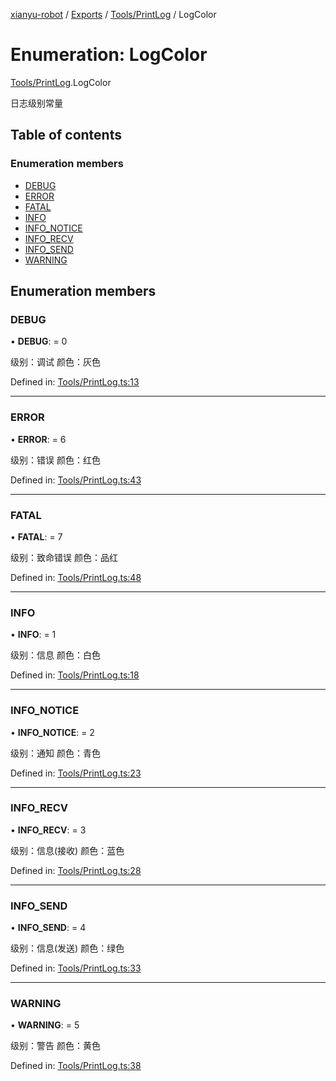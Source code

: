 [xianyu-robot](../README.md) / [Exports](../modules.md) / [Tools/PrintLog](../modules/tools_printlog.md) / LogColor

# Enumeration: LogColor

[Tools/PrintLog](../modules/tools_printlog.md).LogColor

日志级别常量

## Table of contents

### Enumeration members

- [DEBUG](tools_printlog.logcolor.md#debug)
- [ERROR](tools_printlog.logcolor.md#error)
- [FATAL](tools_printlog.logcolor.md#fatal)
- [INFO](tools_printlog.logcolor.md#info)
- [INFO\_NOTICE](tools_printlog.logcolor.md#info_notice)
- [INFO\_RECV](tools_printlog.logcolor.md#info_recv)
- [INFO\_SEND](tools_printlog.logcolor.md#info_send)
- [WARNING](tools_printlog.logcolor.md#warning)

## Enumeration members

### DEBUG

• **DEBUG**: = 0

级别：调试
颜色：灰色

Defined in: [Tools/PrintLog.ts:13](https://github.com/blacktunes/xianyu-robot/blob/ba6672b/src/Tools/PrintLog.ts#L13)

___

### ERROR

• **ERROR**: = 6

级别：错误
颜色：红色

Defined in: [Tools/PrintLog.ts:43](https://github.com/blacktunes/xianyu-robot/blob/ba6672b/src/Tools/PrintLog.ts#L43)

___

### FATAL

• **FATAL**: = 7

级别：致命错误
颜色：品红

Defined in: [Tools/PrintLog.ts:48](https://github.com/blacktunes/xianyu-robot/blob/ba6672b/src/Tools/PrintLog.ts#L48)

___

### INFO

• **INFO**: = 1

级别：信息
颜色：白色

Defined in: [Tools/PrintLog.ts:18](https://github.com/blacktunes/xianyu-robot/blob/ba6672b/src/Tools/PrintLog.ts#L18)

___

### INFO\_NOTICE

• **INFO\_NOTICE**: = 2

级别：通知
颜色：青色

Defined in: [Tools/PrintLog.ts:23](https://github.com/blacktunes/xianyu-robot/blob/ba6672b/src/Tools/PrintLog.ts#L23)

___

### INFO\_RECV

• **INFO\_RECV**: = 3

级别：信息(接收)
颜色：蓝色

Defined in: [Tools/PrintLog.ts:28](https://github.com/blacktunes/xianyu-robot/blob/ba6672b/src/Tools/PrintLog.ts#L28)

___

### INFO\_SEND

• **INFO\_SEND**: = 4

级别：信息(发送)
颜色：绿色

Defined in: [Tools/PrintLog.ts:33](https://github.com/blacktunes/xianyu-robot/blob/ba6672b/src/Tools/PrintLog.ts#L33)

___

### WARNING

• **WARNING**: = 5

级别：警告
颜色：黄色

Defined in: [Tools/PrintLog.ts:38](https://github.com/blacktunes/xianyu-robot/blob/ba6672b/src/Tools/PrintLog.ts#L38)
